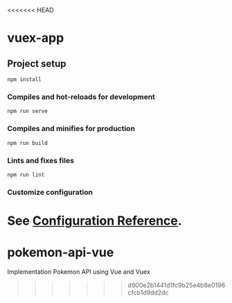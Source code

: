 <<<<<<< HEAD
# vuex-app

## Project setup
```
npm install
```

### Compiles and hot-reloads for development
```
npm run serve
```

### Compiles and minifies for production
```
npm run build
```

### Lints and fixes files
```
npm run lint
```

### Customize configuration
See [Configuration Reference](https://cli.vuejs.org/config/).
=======
# pokemon-api-vue
Implementation Pokemon API using Vue and Vuex
>>>>>>> d900e2b1441d1fc9b25e4b8e0196cfcb1d9dd2dc
